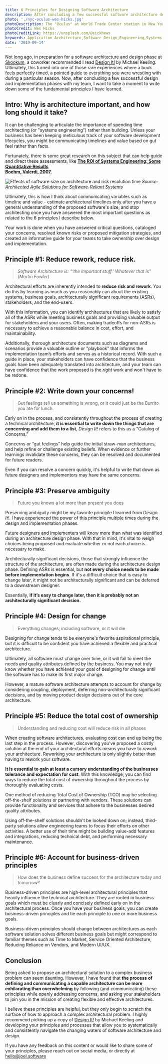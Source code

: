```yaml
---
title: 6 Principles for Designing Software Architecture
description: After concluding a few successful software architecture design and implementation phases, I want to take a moment to write down some of the principles I have learned, and how they can simplify the architectural design process.
photo: './nyc-oculus-wes-hicks.jpg'
photoDescription: The "Oculus" at World Trade Center station in New York City
photoCredit: Wes Hicks
photoCreditLink: https://unsplash.com/@sickhews
keywords: Application Architecture,Software Design,Engineering,Systems Engineering,ROI,Service Oriented,Principled Developer,Pragmatic Design,Software Lifecycle
date: '2019-09-14'
---
```


Not long ago, in preparation for a software architecture and design phase at [Skookum](https://skookum.com), a coworker recommended I read [Design It!](https://www.oreilly.com/library/view/design-it/9781680502923/) by Michael Keeling. Ultimately, this turned into one of those rare experiences where a book feels perfectly timed, a pointed guide to everything you were wrestling with during a particular season. Now, after concluding a few successful design and implementation phases with my team, I want to take a moment to write down some of the fundamental principles I have learned.

## Intro: Why is architecture important, and how long should it take?

It can be challenging to articulate the importance of spending time architecting (or "systems engineering") rather than building. Unless your business has been keeping meticulous track of your software development lifecycles, you might be communicating timelines and value based on gut feel rather than facts.

Fortunately, there is some great research on this subject that can help guide and direct these assessments, like [**The ROI of Systems Engineering: Some Quantitative Results  
Boehm, Valerdi, 2007**](https://www.researchgate.net/publication/224579114_The_ROI_of_Systems_Engineering_Some_Quantitative_Results).

<p></p>

![Effects of software size on architecture and risk resolution time](https://d3i71xaburhd42.cloudfront.net/499a3c608498d907ba479b62641e676f82cbb833/7-Figure5-1.png)
_Source: [Architected Agile Solutions for Software-Reliant Systems](https://www.semanticscholar.org/paper/Architected-Agile-Solutions-for-Software-Reliant-Boehm-Lane/499a3c608498d907ba479b62641e676f82cbb833)_

<p></p>

Ultimately, this is how I think about communicating variables such as timeline and value - estimate architectural timelines only after you have a general understanding of the proposed software's size, and stop architecting once you have answered the most important questions as related to the 6 principles I describe below.

Your work is done when you have answered critical questions, cataloged your concerns, resolved known risks or proposed mitigation strategies, and created an informative guide for your teams to take ownership over design and implementation.

## Principle #1: Reduce rework, reduce risk.

> _Software Architecture is: “‘the important stuff.' Whatever that is” (Martin Fowler)_

Architectural efforts are inherently intended to **reduce risk and rework**. You do this by learning as much as you reasonably can about the existing systems, business goals, architecturally significant requirements (ASRs), stakeholders, and the end-users.

With this information, you can identify architectures that are likely to satisfy all of the ASRs while meeting business goals and providing valuable output for stakeholders and your users. Often, making tradeoffs for non-ASRs is necessary to achieve a reasonable balance in cost, effort, and maintainability.

Additionally, thorough architecture documents such as diagrams and scenarios provide a valuable outline or "playbook" that informs the implementation team’s efforts and serves as a historical record. With such a guide in place, your stakeholders can have confidence that the business goals have been adequately translated into architecture, and your team can have confidence that the work proposed is the _right_ work and won't have to be redone.

## Principle #2: Write down your concerns!

> Gut feelings tell us something is wrong, or it could just be the Burrito you ate for lunch.

Early on in the process, and consistently throughout the process of creating a technical architecture, **it is essential to write down the things that are concerning and add them to a list**, _Design It!_ refers to this as a "Catalog of Concerns."

Concerns or “gut feelings” help guide the initial straw-man architectures, and help refine or challenge existing beliefs. When evidence or further learnings invalidate these concerns, they can be resolved and documented for future readers.

Even if you can resolve a concern quickly, it's helpful to write that down as future designers and implementors may have the same concerns.

## Principle #3: Preserve ambiguity

> Future you knows a lot more than present you does

Preserving ambiguity might be my favorite principle I learned from _Design It!_. I have experienced the power of this principle multiple times during the design and implementation phases.

Future designers and implementers will know more than what was identified during an architecture design phase. With that in mind, it's vital to weigh choices being proposed and evaluate whether or not each choice is necessary to make.

Architecturally significant decisions, those that strongly influence the structure of the architecture, are often made during the architecture design phase. Defining ASRs is essential, but **not every choice needs to be made before implementation begins**. If it's a difficult choice that is easy to change later, it might not be architecturally significant and can be deferred to a downstream designer.

Essentially, **if it’s easy to change later, then it is probably not an architecturally significant decision.**

## Principle #4: Design for change

> Everything changes, including software, or it will die

Designing for change tends to be everyone's favorite aspirational principle, but it is difficult to be confident you have achieved a flexible and practical architecture.

Ultimately, all software must change over time, or it will fail to meet the needs and quality attributes defined by the business. You may not truly know whether you have achieved your goal of designing for change until the software has to make its first major change.

However, a mature software architecture attempts to account for change by considering coupling, deployment, deferring non-architecturally significant decisions, and by moving product design decisions out of the core architecture.

## Principle #5: Reduce the total cost of ownership

> Understanding and reducing cost will reduce risk in all phases

When creating software architectures, evaluating cost can end up being the last step in the process. However, discovering you've proposed a costly solution at the end of your architectural efforts means you have to _rework_ your architecture. Reworking your architecture is only slightly better than having to rework your software.

**It is essential to gain at least a cursory understanding of the businesses tolerance and expectation for cost**. With this knowledge, you can find ways to reduce the total cost of ownership throughout the process by thoroughly evaluating costs.

One method of reducing Total Cost of Ownership (TCO) may be selecting off-the-shelf solutions or partnering with vendors. These solutions can provide functionality and services that adhere to the businesses desired quality attributes.

Using off-the-shelf solutions shouldn't be looked down on; instead, third-party solutions allow engineering teams to focus their efforts on other activities. A better use of their time might be building value-add features and integrations, reducing technical debt, and performing necessary maintenance.

## Principle #6: Account for business-driven principles

> How does the business define success for the architecture today and tomorrow?

Business-driven principles are high-level architectural principles that heavily influence the technical architecture. They are rooted in business goals which must be clearly and concisely defined early on in the architectural process. Once you have your business goals, you can create business-driven principles and tie each principle to one or more business goals.

Business-driven principles should change between architectures as each software solution solves different business goals but might correspond to familiar themes such as Time to Market, Service Oriented Architecture, Reducing Reliance on Vendors, and Modern UI/UX.

## Conclusion

Being asked to propose an architectural solution to a complex business problem can seem daunting. However, I have found that **the process of defining and communicating a capable architecture can be more exhilarating than overwhelming** by following (and communicating) these principles while openly addressing concerns, and asking your stakeholders to join you in the mission of creating flexible and effective architectures.

I believe these principles are helpful, but they only begin to scratch the surface of how to approach a complex architectural problem. I highly recommend picking up a copy of [Design It!](https://www.oreilly.com/library/view/design-it/9781680502923/) by Michael Keeling and developing your principles and processes that allow you to systematically and consistently navigate the changing waters of software architecture and design.

If you have any feedback on this content or would like to share some of your principles, please reach out on social media, or directly at [hello@joel.software](mailto:hello@joel.software)
